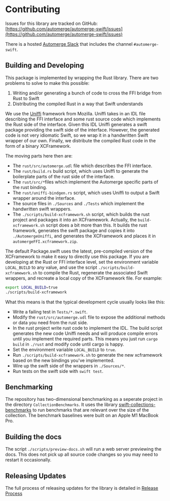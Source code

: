 # Contributing

Issues for this library are tracked on GitHub: [https://github.com/automerge/automerge-swift/issues](https://github.com/automerge/automerge-swift/issues)

There is a hosted [Automerge Slack](https://automerge.slack.com/join/shared_invite/zt-e4p3760n-kKh7r3KRH1YwwNfiZM8ktw#/shared-invite/email) that includes the channel `#automerge-swift`.

## Building and Developing

This package is implemented by wrapping the Rust library.
There are two problems to solve to make this possible:

1. Writing and/or generating a bunch of code to cross the FFI bridge from Rust to Swift
2. Distributing the compiled Rust in a way that Swift understands

We use the [Uniffi](https://mozilla.github.io/uniffi-rs/) framework from Mozilla.
Uniffi takes in an IDL file describing the FFI interface and some rust source code which implements the Rust side of the interface.
Given this IDL Uniffi generates a swift package providing the swift side of the interface.
However, the generated code is not very idiomatic Swift, so we wrap it in a handwritten Swift wrapper of our own.
Finally, we distribute the compiled Rust code in the form of a binary XCFramework.

The moving parts here then are:

* The `rust/src/automerge.udl` file which describes the FFI interface.
* The `rust/build.rs` build script, which uses Uniffi to generate the boilerplate parts of the rust side of the interface.
* The `rust/src/*`files which implement the Automerge specific parts of the rust binding.
* The `rust/uniffi-bindgen.rs` script, which uses Uniffi to output a Swift wrapper around the interface.
* The source files in `./Sources` and `./Tests` which implement the handwritten swift wrappers.
* The `./scripts/build-xcframework.sh` script, which builds the rust project and packages it into an XCFramework.
Actually, the `build-xcframework.sh` script does a bit more than this.
It builds the rust framework, generates the swift package and copies it into `./AutomergeUniffi`, and generates the XCFramework and places it in `automergeFFI.xcframework.zip`.

The default Package.swift uses the latest, pre-compiled version of the XCFramework to make it easy to directly use this package.
If you are developing at the Rust or FFI interface level, set the environment variable `LOCAL_BUILD` to any value, and use the script `./scripts/build-xcframework.sh` to compile the Rust, regenerate the associated Swift wrappers, and recreate a local copy of the XCFramework file.
For example:

```bash
export LOCAL_BUILD=true
./scripts/build-xcframework
```

What this means is that the typical development cycle usually looks like this:

* Write a failing test in `Tests/*.swift`.
* Modify the `rust/src/automerge.udl` file to expose the additional methods or data you need from the rust side.
* In the rust project write rust code to implement the IDL. The build script generates the new code Uniffi needs and will produce compile errors until you implement the required parts. This means you just run `cargo build` in `./rust` and modify code until cargo is happy.
* Set the environment variable `LOCAL_BUILD` to `true`.
* Run `./scripts/build-xcframework.sh` to generate the new xcframework based on the new bindings you've implemented.
* Wire up the swift side of the wrappers in `./Sources/*`.
* Run tests on the swift side with `swift test`.

## Benchmarking

The repository has two-dimensional benchmarking as a seperate project in the directory `CollectionBenchmarks`.
It uses the library [swift-collections-benchmarks](https://github.com/apple/swift-collections-benchmark) to run benchmarks that are relevant over the size of the collection.
The benchmark baselines were built on an Apple M1 MacBook Pro.

## Building the docs

The script `./scripts/preview-docs.sh` will run a web server previewing the docs.
This does not pick up all source code changes so you may need to restart it occasionally.

## Releasing Updates

The full process of releasing updates for the library is detailed in [Release Process](./notes/release-process.md)

